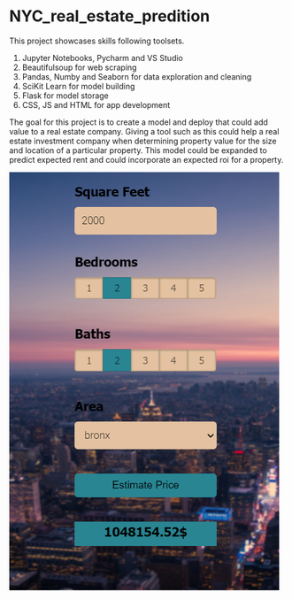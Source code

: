 # NYC_real_estate_predition
This project showcases skills following toolsets.

1. Jupyter Notebooks, Pycharm and VS Studio
2. Beautifulsoup for web scraping
3. Pandas, Numby and Seaborn for data exploration and cleaning
4. SciKit Learn for model building
5. Flask for model storage
6. CSS, JS and HTML for app development

The goal for this project is to create a model and deploy that could add value to a real estate company. Giving a tool such as this could help a real estate investment company when determining property value for the size and location of a particular property. This model could be expanded to predict expected rent and could incorporate an expected roi for a property.

![alt text](https://github.com/DylanHallahan/NYC_real_estate_predition/blob/main/Screenshot%202020-11-04%20122731.png)
